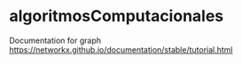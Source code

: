 # algoritmosComputacionales

Documentation for graph
https://networkx.github.io/documentation/stable/tutorial.html
